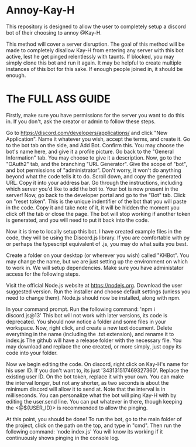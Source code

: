 # Annoy-Kay-H
This repository is designed to allow the user to completely setup a discord bot of their choosing to annoy @Kay-H.

This method will cover a server disruption. The goal of this method will be made to completely disallow Kay-H from entering any server with this bot active, lest he get pinged relentlessly with taunts. If blocked, you may simply clone this bot and run it again. It may be helpful to create multiple instances of this bot for this sake. If enough people joined in, it should be enough.

# The FULL ASS GUIDE

Firstly, make sure you have permissions for the server you want to do this in. If you don't, ask the creator or admin to follow these steps.

Go to https://discord.com/developers/applications/ and click "New Application". Name it whatever you wish, accept the terms, and create it. 
Go to the bot tab on the side, and Add Bot. Confirm this.
You may choose the bot's name here, and give it a profile picture. Go back to the "General Information" tab. You may choose to give it a description.
Now, go to the "OAuth2" tab, and the branching "URL Generator". Give the scope of "bot", and bot permissions of "administrator". Don't worry, it won't do anything beyond what the code tells it to do.
Scroll down, and copy the generated URL. Copy it into your address bar. 
Go through the instructions, including which server you'd like to add the bot to.
Your bot is now present in the server!
Now, go back to the developer portal and go to the "Bot" tab. Click on "reset token". This is the unique indentifier of the bot that you will paste in the code. Copy it and take note of it, it will be hidden the moment you click off the tab or close the page. The bot will stop working if another token is generated, and you will need to put it back into the code.

Now it is time to locally setup this bot. I have created example files in the code, they will be using the Discord.js library. If you are comfortable with py or perhaps the typescript equivalent of .js, you may do what suits you best. 

Create a folder on your desktop (or wherever you wish) called "KHBot". You may change the name, but we are just setting up the environment on which to work in.
We will setup dependencies. Make sure you have administator access for the following steps. 

Visit the official Node.js website at https://nodejs.org. Download the user suggested version. Run the installer and choose default settings (unless you need to change them). Node.js should now be installed, along with npm.

In your command prompt.
Run the following command:
'npm i discord.js@13'
This bot will not work with later versions, its code is deprecated. You should now notice a folder and some files in your workspace. Now, right click, and create a new text document. Delete everything in the name (including the .txt extension), and rename it to index.js
The github will have a release folder with the necessary file. You may download and replace the one created, or more simply, just copy its code into your folder.

Now we begin editing the code. On discord, right click on Kay-H's name for his user ID. If you don't want to, its just '343131517469327360'. Replace the existing user ID.
On the bot token, replace it with your own.
You can make the interval longer, but not any shorter, as two seconds is about the minimum discord will allow it to send at. Note that the interval is in milliseconds.
You can personalize what the bot will ping Kay-H with by editing the user.send line. You can put whatever in there, though keeping the <@${USER_ID}> is recommended to allow the pinging. 

At this point, you should be done! To run the bot, go to the main folder of the project, click on the path on the top, and type in "cmd". Then run the following command:
'node index.js'
You will know its working if it continuously shows pinging in the console log.
